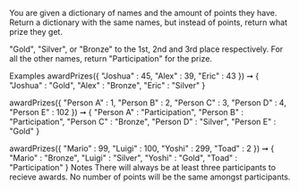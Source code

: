 You are given a dictionary of names and the amount of points they have. Return a dictionary with the same names, but instead of points, return what prize they get.

"Gold", "Silver", or "Bronze" to the 1st, 2nd and 3rd place respectively. For all the other names, return "Participation" for the prize.

Examples
awardPrizes({
  "Joshua" : 45,
  "Alex" : 39,
  "Eric" : 43
}) ➞ {
  "Joshua" : "Gold",
  "Alex" : "Bronze",
  "Eric" : "Silver"
}

awardPrizes({
  "Person A" : 1,
  "Person B" : 2,
  "Person C" : 3,
  "Person D" : 4,
  "Person E" : 102
}) ➞ {
  "Person A" : "Participation",
  "Person B" : "Participation",
  "Person C" : "Bronze",
  "Person D" : "Silver",
  "Person E" : "Gold"
}

awardPrizes({
  "Mario" : 99,
  "Luigi" : 100,
  "Yoshi" : 299,
  "Toad" : 2
}) ➞ {
  "Mario" : "Bronze",
  "Luigi" : "Silver",
  "Yoshi" : "Gold",
  "Toad" : "Participation"
}
Notes
There will always be at least three participants to recieve awards.
No number of points will be the same amongst participants.